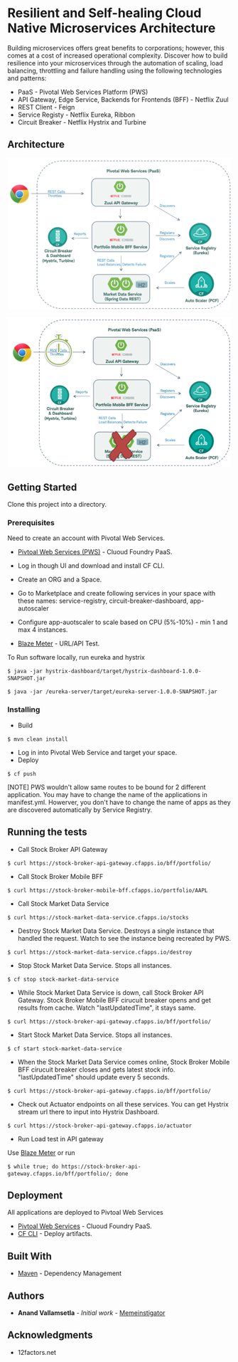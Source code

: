 # Resilient and Self-healing Cloud Native Microservices Architecture

Building microservices offers great benefits to corporations; however, this comes at a cost of increased operational complexity. Discover how to build resilience into your microservices through the automation of scaling, load balancing, throttling and failure handling using the following technologies and patterns:
 
* PaaS - Pivotal Web Services Platform (PWS)
* API Gateway, Edge Service, Backends for Frontends (BFF) - Netflix Zuul
* REST Client - Feign
* Service Registy - Netflix Eureka, Ribbon
* Circuit Breaker - Netflix Hystrix and Turbine

## Architecture
 
![Architecture](Architecuture.png)

![Architecture Resilience](Architecture%20Resilience.png)

## Getting Started

Clone this project into a directory.

### Prerequisites

Need to create an account with Pivotal Web Services.

* [Pivtoal Web Services (PWS)](https://run.pivotal.io) - Cluoud Foundry PaaS.

* Log in though UI and download and install CF CLI.
* Create an ORG and a Space.
* Go to Marketplace and create following services in your space with these names: service-registry, circuit-breaker-dashboard, app-autoscaler 
* Configure app-auotscaler to scale based on CPU (5%-10%) - min 1 and max 4 instances.

* [Blaze Meter](http://www.blazemeter.com) - URL/API Test.

To Run software locally, run eureka and hystrix

```
$ java -jar hystrix-dashboard/target/hystrix-dashboard-1.0.0-SNAPSHOT.jar
```
```
$ java -jar /eureka-server/target/eureka-server-1.0.0-SNAPSHOT.jar
```

### Installing

* Build 
```
$ mvn clean install
```

* Log in into Pivotal Web Service and target your space.
* Deploy
```
$ cf push
```
[NOTE] PWS wouldn't allow same routes to be bound for 2 different application. You may have to change the name of the applications in manifest.yml. Howerver, you don't have to change the name of apps as they are discovered automatically by Service Registry.

## Running the tests

* Call Stock Broker API Gateway
```
$ curl https://stock-broker-api-gateway.cfapps.io/bff/portfolio/
```

* Call Stock Broker Mobile BFF 
```
$ curl https://stock-broker-mobile-bff.cfapps.io/portfolio/AAPL
```

* Call Stock Market Data Service 
```
$ curl https://stock-market-data-service.cfapps.io/stocks
```

* Destroy Stock Market Data Service. Destroys a single instance that handled the request. Watch to see the instance being recreated by PWS.
```
$ curl https://stock-market-data-service.cfapps.io/destroy
```

* Stop Stock Market Data Service. Stops all instances.
```
$ cf stop stock-market-data-service
```

* While Stock Market Data Service is down, call Stock Broker API Gateway. Stock Broker Mobile BFF cirucuit breaker opens and get results from cache. Watch "lastUpdatedTime", it stays same. 
```
$ curl https://stock-broker-api-gateway.cfapps.io/bff/portfolio/
```

* Start Stock Market Data Service. Stops all instances.
```
$ cf start stock-market-data-service
```

* When the Stock Market Data Service comes online, Stock Broker Mobile BFF cirucuit breaker closes and gets latest stock info. "lastUpdatedTime" should update every 5 seconds.
```
$ curl https://stock-broker-api-gateway.cfapps.io/bff/portfolio/
```

*  Check out Actuator endpoints on all these services. You can get Hystrix stream url there to input into Hystrix Dashboard.
```
$ curl https://stock-broker-api-gateway.cfapps.io/actuator
```

* Run Load test in API gateway

Use [Blaze Meter](http://www.blazemeter.com) or run

```
$ while true; do https://stock-broker-api-gateway.cfapps.io/bff/portfolio/; done
```

## Deployment

All applications are deployed to Pivtoal Web Services

* [Pivtoal Web Services](https://run.pivotal.io) - Cluoud Foundry PaaS.
* [CF CLI](https://github.com/cloudfoundry/cli) - Deploy artifacts.


## Built With

* [Maven](https://maven.apache.org/) - Dependency Management

## Authors

* **Anand Vallamsetla** - *Initial work* - [Memeinstigator](https://github.com/memeinstigator)


## Acknowledgments

* 12factors.net

